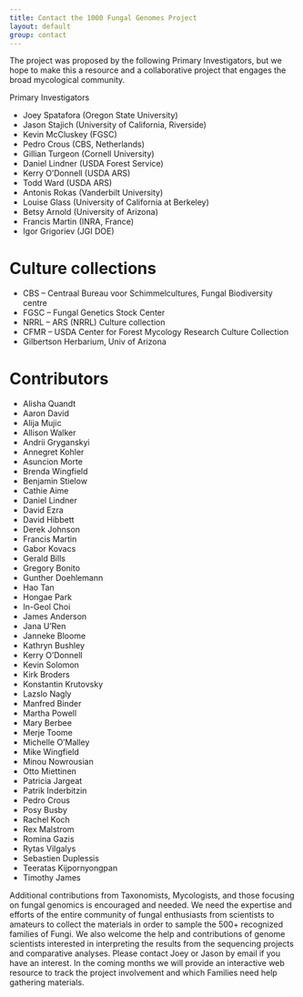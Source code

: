 ```yaml
---
title: Contact the 1000 Fungal Genomes Project
layout: default
group: contact
---
```


The project was proposed by the following Primary Investigators, but we hope to make this a resource and a collaborative project that engages the broad mycological community.

Primary Investigators

* Joey Spatafora (Oregon State University)
* Jason Stajich (University of California, Riverside)
* Kevin McCluskey (FGSC)
* Pedro Crous (CBS, Netherlands)
* Gillian Turgeon (Cornell University)
* Daniel Lindner (USDA Forest Service)
* Kerry O’Donnell (USDA ARS)
* Todd Ward (USDA ARS)
* Antonis Rokas (Vanderbilt University)
* Louise Glass (University of California at Berkeley)
* Betsy Arnold (University of Arizona)
* Francis Martin (INRA, France)
* Igor Grigoriev (JGI DOE)

Culture collections
=====

* CBS – Centraal Bureau voor Schimmelcultures, Fungal Biodiversity centre
* FGSC – Fungal Genetics Stock Center
* NRRL – ARS (NRRL) Culture collection
* CFMR – USDA Center for Forest Mycology Research Culture Collection
* Gilbertson Herbarium, Univ of Arizona

Contributors
=========

* Alisha Quandt
* Aaron David
* Alija Mujic
* Allison Walker
* Andrii Gryganskyi
* Annegret Kohler
* Asuncion Morte
* Brenda Wingfield
* Benjamin Stielow
* Cathie Aime
* Daniel Lindner
* David Ezra
* David Hibbett
* Derek Johnson
* Francis Martin
* Gabor Kovacs
* Gerald Bills
* Gregory Bonito
* Gunther Doehlemann
* Hao Tan
* Hongae Park
* In-Geol Choi
* James Anderson
* Jana U’Ren
* Janneke Bloome
* Kathryn Bushley
* Kerry O’Donnell
* Kevin Solomon
* Kirk Broders
* Konstantin Krutovsky
* Lazslo Nagly
* Manfred Binder
* Martha Powell
* Mary Berbee
* Merje Toome
* Michelle O’Malley
* Mike Wingfield
* Minou Nowrousian
* Otto Miettinen
* Patricia Jargeat
* Patrik Inderbitzin
* Pedro Crous
* Posy Busby
* Rachel Koch
* Rex Malstrom
* Romina Gazis
* Rytas Vilgalys
* Sebastien Duplessis
* Teeratas Kijpornyongpan
* Timothy James

Additional contributions from Taxonomists, Mycologists, and those focusing on fungal genomics is encouraged and needed. We need the expertise and efforts of the entire community of fungal enthusiasts from scientists to amateurs to collect the materials in order to sample the 500+ recognized families of Fungi.  We also welcome the help and contributions of genome scientists interested in interpreting the results from the sequencing projects and comparative analyses.  Please contact Joey or Jason by email if you have an interest. In the coming months we will provide an interactive web resource to track the project involvement and which Families need help gathering materials.
